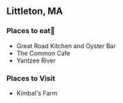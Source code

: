 
## Littleton, MA

### Places to eat:hamburger:
- Great Road Kitchen and Oyster Bar
- The Common Cafe
- Yantzee River

### Places to Visit
- Kimbal's Farm
